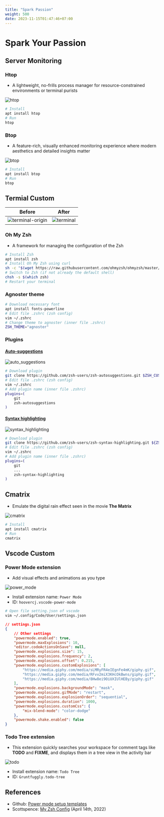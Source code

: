 ```yaml
---
title: "Spark Passion"
weight: 500
date: 2023-11-15T01:47:46+07:00
---
```


# Spark Your Passion

## Server Monitoring

### Htop

- A lightweight, no-frills process manager for resource-constrained environments or terminal purists

![htop](/tips/passion/htop.png)

```sh
# Install
apt install htop
# Run 
htop
```

### Btop

- A feature-rich, visually enhanced monitoring experience where modern aesthetics and detailed insights matter

![btop](/tips/passion/btop.png)

```sh
# Install
apt install btop
# Run  
btop
```

## Termial Custom

|    Before    |    After    | 
|:------------:|:-----------:|
| ![terminal-origin](/tips/passion/terminal-origin.png) | ![terminal](/tips/passion/terminal.png) |

### Oh My Zsh

- A framework for managing the configuration of the Zsh

```sh
# Install Zsh
apt install zsh
# Install Oh My Zsh using curl
sh -c "$(wget https://raw.githubusercontent.com/ohmyzsh/ohmyzsh/master/tools/install.sh -O -)"
# Switch to Zsh (if not already the default shell)
chsh -s $(which zsh)
# Restart your terminal
```

### Agnoster theme

```sh
# Download necessary font
apt install fonts-powerline
# Edit file .zshrc (zsh config)
vim ~/.zshrc
# Change theme to agnoster (inner file .zshrc)
ZSH_THEME="agnoster"
```

### Plugins

#### [Auto-suggestions](https://github.com/zsh-users/zsh-autosuggestions?tab=readme-ov-file#zsh-autosuggestions)

![auto_suggestions](/tips/passion/auto_suggestions.png)

```sh
# Download plugin
git clone https://github.com/zsh-users/zsh-autosuggestions.git $ZSH_CUSTOM/plugins/zsh-autosuggestions
# Edit file .zshrc (zsh config)
vim ~/.zshrc
# Add plugin name (inner file .zshrc)
plugins=(
    git 
    zsh-autosuggestions
)
```

#### [Syntax highlighting](https://github.com/zsh-users/zsh-syntax-highlighting?tab=readme-ov-file#zsh-syntax-highlighting-)

![syntax_highlighting](/tips/passion/syntax_highlighting.png)

```sh
# Download plugin
git clone https://github.com/zsh-users/zsh-syntax-highlighting.git ${ZSH_CUSTOM:-~/.oh-my-zsh/custom}/plugins/zsh-syntax-highlighting
# Edit file .zshrc (zsh config)
vim ~/.zshrc
# Add plugin name (inner file .zshrc)
plugins=(
    git 
    ...
    zsh-syntax-highlighting
)
```

## Cmatrix

- Emulate the digital rain effect seen in the movie **The Matrix**

![cmatrix](/tips/passion/cmatrix.png)

```sh
# Install
apt install cmatrix
# Run  
cmatrix
```

## Vscode Custom

### Power Mode extension

- Add visual effects and animations as you type

![power_mode](/tips/passion/power_mode.gif)

- Install extension name: `Power Mode`
- ID: `hoovercj.vscode-power-mode`

```sh
# Open file setting.json of vscode
vim ~/.config/Code/User/settings.json
```

```json
// settings.json
{
    // Other settings
    "powermode.enabled": true,
    "powermode.maxExplosions": 10,
    "editor.codeActionsOnSave": null,
    "powermode.explosions.size": 15,
    "powermode.explosions.frequency": 2,
    "powermode.explosions.offset": 0.215,
    "powermode.explosions.customExplosions": [
        "https://media.giphy.com/media/sLMRyFR4eIEgnFe4mK/giphy.gif",
        "https://media.giphy.com/media/RFvv2miX3KHcOkBwns/giphy.gif",
        "https://media.giphy.com/media/8Hw8ei9OiUXIUlHEBy/giphy.gif"
    ],
    "powermode.explosions.backgroundMode": "mask",
    "powermode.explosions.gifMode": "restart",
    "powermode.explosions.explosionOrder": "sequential",
    "powermode.explosions.duration": 1000,
    "powermode.explosions.customCss": {
        "mix-blend-mode": "color-dodge"
    },
    "powermode.shake.enabled": false
}
```

### Todo Tree extension

- This extension quickly searches your workspace for comment tags like **TODO** and **FIXME**, and displays them in a tree view in the activity bar

![todo](/tips/passion/todo.png)

- Install extension name: `Todo Tree`
- ID: `Gruntfuggly.todo-tree`

## References

- Github: [Power mode setup templates](https://github.com/hoovercj/vscode-power-mode/issues/1)
- Scottspence: [My Zsh Config](https://scottspence.com/posts/my-zsh-config) (April 14th, 2022)